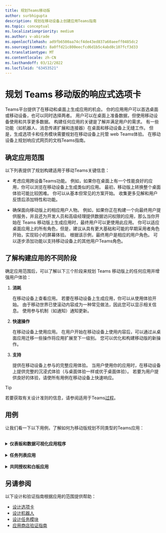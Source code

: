 ```yaml
---
title: 规划Teams移动版
author: surbhigupta
description: 规划在移动设备上创建应用Teams指南
ms.topic: conceptual
ms.localizationpriority: medium
ms.author: v-abirade
ms.openlocfilehash: ad9fb6500aa74cf4de43ed837a60aeeff0485dc2
ms.sourcegitcommit: 8a0ffd21c800eecfcd6d1b5c4abd8c107fcf3d33
ms.translationtype: MT
ms.contentlocale: zh-CN
ms.lasthandoff: 03/12/2022
ms.locfileid: "63453521"
---
```

# <a name="plan-responsive-tabs-for-teams-mobile"></a>规划 Teams 移动版的响应式选项卡

 Teams平台提供了在移动和桌面上生成应用的机会。 你的应用用户可以首选桌面或移动设备，也可以同时选择两者。 用户可以在桌面上准备数据，但使用移动设备使用和共享更多数据。 构建任何应用的关键是了解并满足用户的需求。 有一些功能（如机器人、消息传递扩展和连接器）在桌面和移动设备上无缝工作。 但是，生成选项卡和任务模块需要规划在移动设备上托管 web Teams体验。 在移动设备上规划响应式网页的文档Teams指南。

## <a name="identify-apps-scope"></a>确定应用范围

以下列表提供了规划构建适用于移动Teams关键信息：

* 考虑应用跨设备Teams功能。 例如，如果你在桌面上有一个性能良好的应用，你可以浏览在移动设备上生成类似的应用。 最初，移动版上转换整个桌面体验可能比较困难。 你可以从基本但常见的方案开始。 收集更多见解和用户反馈后添加特性和功能。

* 确保面向移动版上的相应用户人物。 例如，如果你正在构建一个向最终用户提供服务，并且还为开发人员和高级经理提供数据访问权限的应用，那么当你开始在 Teams 移动版上生成应用时，最终用户可以更使用此应用。 你可以适应桌面应用上的所有角色，但是，建议从具有更大基础和可能的早期采用者角色开始，实现较小的屏幕体验。 根据该示例，最终用户是相应的用户角色。 可以逐步添加功能以支持移动设备上的其他用户Teams角色。

## <a name="understand-different-stages-to-build-apps"></a>了解构建应用的不同阶段

确定应用范围后，可以了解以下三个阶段来规划 Teams 移动版上的任何应用并增强用户体验：

1. **消耗**

   在移动设备上查看应用。 若要在移动设备上生成应用，你可以从使用体验开始。 由于移动世界已使滚动内容成为一种常见做法，因此您可以显示相关信息。 使用参与机制（如通知）通知更新。

2. **快速操作**

   在移动设备上使用应用。 在用户开始在移动设备上使用内容后，可以通过从桌面应用迁移一些操作将应用扩展至下一级别。 您可以优化和构建移动版的新操作。

3. **支持**

   提供在移动设备上参与的完整应用体验。 当用户使用你的应用时，在移动设备上提供完整的沉浸式体验（与桌面体验一样或优于桌面体验）。 若要为用户提供良好的体验，请使所有用例在移动设备上快速响应。

> [!TIP]
> 若要获取有关设计准则的信息，请参阅适用于Teams[过程](design-teams-app-process.md)。

## <a name="use-cases"></a>用例

让我们看一下以下用例，了解如何为移动版规划不同类型的Teams应用：

<br>

<details>

<summary><b>仪表板和数据可视化应用程序</b></summary>

你可以了解如何在移动平台上为仪表板和数据可视化应用规划Teams选项卡。

消耗：

第一阶段，你可以实现最基本的使用体验来查看数据。 域中的任何应用旨在以可视化形式显示数据。 在应用中，可以在桌面上显示最近查看的可视化效果，或显示用户的所有授权图表列表。 在桌面上创建仪表板后，用户可以使用移动设备访问信息。 可以将用户选择的任何图表的详细视图显示为选项卡中的展开视图，或者使用任务模块显示。

可以显示以下信息：

* 仪表板和摘要
* 数据视觉效果、地图和信息图
* 图表、图形和表格

![仪表板和数据可视化应用使用](../../assets/images/app-fundamentals/dashboarding-and-data-visualization-apps-consumption.png)

快速操作：

第二阶段，用户可以从桌面体验处理现有图表和视觉对象。 可以引入以下操作：

* 搜索内容
* 筛选数据
* 创建书签

![仪表板和数据可视化应用快速操作](../../assets/images/app-fundamentals/dashboarding-and-data-visualization-apps-quick-actions.png)

启用：

第三阶段，使用户能够从头开始创建内容，如图表和图形。 确保引入你的应用中适用于移动设备的所有功能。 例如，可以使用任务模块帮助访问具有详细视图的特定数据项。

你可以为用户提供以下访问权限：

* 修改标题和说明
* 插入数据项以创建可视化效果
* 在频道或群聊中共享可视化效果

![仪表板和数据可视化应用启用](../../assets/images/app-fundamentals/dashboarding-and-data-visualization-apps-enablement.png)

<br>

</details>

<br>

<details>

<summary><b>任务列表应用</b></summary>

你可以了解如何在移动平台上为任务Teams选项卡。

消耗：

第一阶段，你的应用可以在垂直堆栈中向用户显示任务列表。 如果有多个类别的任务（如 **"** 已建议"、"**活动**"和"已关闭"），则提供用于显示分组任务的筛选器或作为标题来查看分组任务。

![任务列表应用使用](../../assets/images/app-fundamentals/taskboarding-apps-consumption.png)

快速操作：

第二阶段，你可以为用户提供以下应用访问权限：

* 创建包含必填字段的任务或项目，以减少用户认知负荷
* 更改板类型或视图
* 通过展开视图查看任务
* 使用任务模块查看详细视图
* 将任务移动到不同的类别
* 通过电子邮件和活动源共享聊天和频道中的相关任务

![任务列表应用快速操作](../../assets/images/app-fundamentals/taskboarding-apps-quick-actions.png)

启用：

第三阶段，您可以启用用户使用以下活动的体验：

* 添加新项目和板
* 添加和修改不同的类别，例如 **"已建议**"、 **"活动**"和"已关闭 **"**
* 配置注释、附件和其他复杂功能的任务

![任务列表应用启用](../../assets/images/app-fundamentals/taskboarding-apps-enablement.png)
<br>

</details>

<br>

<details>

<summary><b>共同授权和白板应用</b></summary>

你可以了解如何在移动平台上规划响应式选项卡，以共同授权应用和Teams白板。

消耗：

第一阶段，你可以考虑使用桌面体验来显示应用中的内容和资产。  可以显示以下函数：

* 评论或反馈
* 放大或缩小
* 挂起文档的当前阶段或进度

![共同授权和白板应用使用](../../assets/images/app-fundamentals/coauthoring-and-whiteboarding-apps-consumption.png)

快速操作：

第二阶段中，可以介绍以下操作：

* 创建新的协作板或用于签名的新文档
* 在内部以及与来宾共享板
* 配置管理员权限

> [!TIP]
> 你可以公开可在小屏幕上轻松显示的操作。

![共同授权和白板应用快速操作](../../assets/images/app-fundamentals/coauthoring-and-whiteboarding-apps-quick-actions.png)

启用：

第三阶段，为用户提供完整体验。 您可以启用用户对以下活动的体验：

* 添加文本、形状和快速注释
* 在内容中导航
* 添加图层和筛选器
* 删除、撤消和重做操作
* 使用 JS SDK API 访问相机和麦克风。 有关设备功能详细信息，请参阅 [设备功能概述](../device-capabilities/device-capabilities-overview.md)。

![共同授权和白板应用启用](../../assets/images/app-fundamentals/coauthoring-and-whiteboarding-apps-enablement.png)

<br>

</details>

## <a name="see-also"></a>另请参阅

以下设计和验证指南根据应用的范围提供帮助：

* [设计选项卡](../../tabs/design/tabs.md)
* [设计机器人](../../bots/design/bots.md)
* [设计任务模块](../..//task-modules-and-cards/task-modules/design-teams-task-modules.md)
* [应用商店验证指南](../deploy-and-publish/appsource/prepare/teams-store-validation-guidelines.md)
